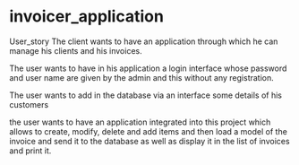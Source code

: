 # invoicer_application

User_story
The client wants to have an application through which he can manage his clients and his invoices.

The user wants to have in his application a login interface whose password and user name are given by the admin and this without any registration.

The user wants to add in the database via an interface some details of his customers

the user wants to have an application integrated into this project which allows to create, modify, delete and add items and then load a model of the invoice and send it to the database as well as display it in the list of invoices and print it.
